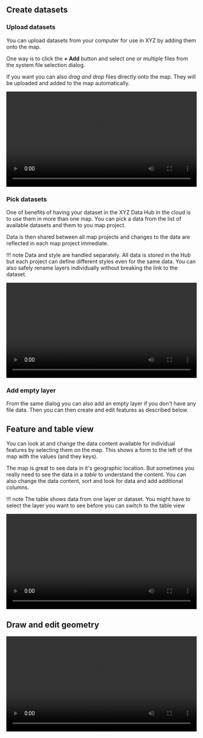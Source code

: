 ## Create datasets

### Upload datasets

You can upload datasets from your computer for use in XYZ by adding them 
onto the map.

One way is to click the **+ Add** button and select one or multiple files
from the system file selection dialog. 

If you want you can also _drag and drop_ files directly onto the map. They
will be uploaded and added to the map automatically.

<video width="100%"  controls>
  <source src="../../assets/videos/upload-datasets.mp4" type="video/mp4">
Your browser does not support the video tag.
</video>

### Pick datasets

One of benefits of having your dataset in the XYZ Data Hub in the cloud 
is to use them in more than one map. You can pick a data from the list
of available datasets and them to you map project.

Data is then shared between all map projects and changes to the data are
reflected in each map project immediate.

!!! note 
    Data and style are handled separately. All data is stored in the Hub
    but each project can define different styles even for the same data.
    You can also safely rename layers individually without breaking the link
    to the dataset.

<video width="100%"  controls>
  <source src="../../assets/videos/pick-datasets.mp4" type="video/mp4">
Your browser does not support the video tag.
</video>

### Add empty layer

From the same dialog you can also add an empty layer if you don't have any 
file data. Then you can then create and edit features as described below.

## Feature and table view

You can look at and change the data content available for individual 
features by selecting them on the map. This shows a form to the left of the
map with the values (and they keys).

The map is great to see data in it's geographic location. But sometimes you
really need to see the data in a _table_ to understand the content. 
You can also change the data content, sort and look for data and add 
additional columns.

!!! note
    The table shows data from one layer or dataset. You might have to 
    select the layer you want to see before you can switch to the table view

<video width="100%"  controls>
  <source src="../../assets/videos/data-table.mp4" type="video/mp4">
Your browser does not support the video tag.
</video>   

## Draw and edit geometry

<video width="100%"  controls>
  <source src="../../assets/videos/draw-geometry.mp4" type="video/mp4">
Your browser does not support the video tag.
</video>   